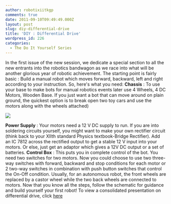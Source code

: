 ```yaml
---
author: robotixiitkgp
comments: true
date: 2011-09-10T09:49:49.000Z
layout: post
slug: diy-differential-drive
title: 'DIY : Differential Drive'
wordpress_id: 226
categories:
  - The Do It Yourself Series
---
```


In the first issue of the new session, we dedicate a special section to all the new entrants into the robotics bandwagon as we race into what will be another glorious year of robotic achievement. The starting point is fairly basic : Build a manual robot which moves forward, backward, left and right according to your instruction. So, here's what you need: **Chassis** : To use your base to make bots for manual robotics events later use 4 Wheels, 4 DC Motors, Wooden Base. If you just want a bot that can move around on plain ground, the quickest option is to break open two toy cars and use the motors along with the wheels attached)

[![](http://robotix.in/blog/wp-content/uploads/2011/09/dd1.jpg?w=300)](http://robotix.in/blog/wp-content/uploads/2011/09/dd1.jpg)

**Power Supply** :  Your motors need a 12 V DC supply to run. If you are into soldering circuits yourself, you might want to make your own rectifier circuit (think back to your XIIth standard Physics textbook-Bridge Rectifier). Add an IC 7812 across the rectified output to get a stable 12 V input into your motors. Or else, just get an adaptor which gives a 12V DC output or a set of batteries. **Control Box** : This puts you in complete control of the bot. You need two switches for two motors. Now you could choose to use two three-way switches with forward, backward and stop conditions for each motor or 2 two-way switches in combination with push button switches that control the On-Off condition. Usually, for an autonomous robot, the front wheels are replaced by a castor wheel while the two back wheels are connected to motors. Now that you know all the steps, follow the schematic for guidance and build yourself your first robot! To view a consolidated presentation on differential drive, click [ here](http://issuu.com/robotix/docs/dd-kraig)
